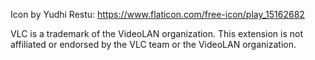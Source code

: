 Icon by Yudhi Restu: https://www.flaticon.com/free-icon/play_15162682

VLC is a trademark of the VideoLAN organization. This extension is not affiliated or endorsed by the VLC team or the VideoLAN organization.
